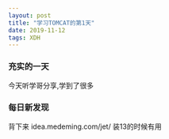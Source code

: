 ```yaml
---  
layout: post  
title: "学习TOMCAT的第1天"   
date: 2019-11-12
tags: XDH    
---  
```




### 充实的一天
今天听学哥分享,学到了很多
### 每日新发现

背下来 idea.medeming.com/jet/ 装13的时候有用


